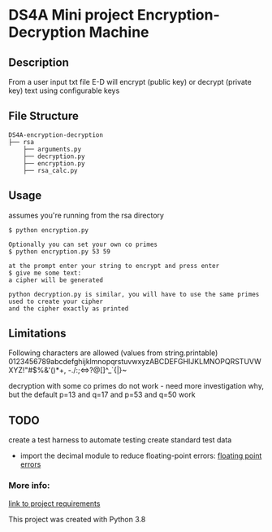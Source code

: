 # DS4A Mini project Encryption-Decryption Machine

## Description
From a user input txt file E-D will encrypt (public key) or decrypt (private key) text using configurable keys

## File Structure
```
DS4A-encryption-decryption
├── rsa
    ├── arguments.py
    ├── decryption.py
    ├── encryption.py
    ├── rsa_calc.py
```



## Usage

assumes you're running from the rsa directory

```
$ python encryption.py 

Optionally you can set your own co primes
$ python encryption.py 53 59

at the prompt enter your string to encrypt and press enter
$ give me some text: 
a cipher will be generated

python decryption.py is similar, you will have to use the same primes used to create your cipher
and the cipher exactly as printed
```



## Limitations
Following characters are allowed (values from string.printable)
0123456789abcdefghijklmnopqrstuvwxyzABCDEFGHIJKLMNOPQRSTUVWXYZ!"#$%&'()*+, -./:;<=>?@[\]^_`{|}~

decryption with some co primes do not work - need more investigation why, but the default p=13 and q=17 and p=53 and q=50  work

## TODO
create a test harness to automate testing
create standard test data
- import the decimal module to reduce floating-point errors: [floating point errors](https://medium.com/code-85/how-to-stop-floating-point-arithmetic-errors-in-python-a98d3a63ccc8)

### More info:
[link to project requirements](https://s3.us-east-2.amazonaws.com/ds4a-empowerment-2.0/cases/training/Encryption-Decryption+Mini-Project.pdf?latest=true)

This project was created with Python 3.8



